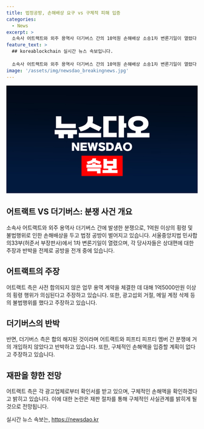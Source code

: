 ```yaml
---
title: 법정공방, 손해배상 요구 vs 구체적 피해 입증
categories:
  - News
excerpt: >
  소속사 어트랙트와 외주 용역사 더기버스 간의 10억원 손해배상 소송1차 변론기일이 열렸다. 어트랙트는 더기버스가 사전 합의되지 않은 업무 용역 계약을 통해 1억5000만원 이상의 횡령을 저질렀다고 주장했고, 더기버스는 이를 부인하며 어트랙트가 자신들에게 어떤 손해를 입증할지 계획이 없다고 반박했다. 양측은 구체적인 사실관계를 밝히겠다고 밝혀, 이번 법정 공방이 주목받고 있다.
feature_text: >
  ## koreablockchain 실시간 뉴스 속보입니다.

  소속사 어트랙트와 외주 용역사 더기버스 간의 10억원 손해배상 소송1차 변론기일이 열렸다. 어트랙트는 더기버스가 사전 합의되지 않은 업무 용역 계약을 통해 1억5000만원 이상의 횡령을 저질렀다고 주장했고, 더기버스는 이를 부인하며 어트랙트가 자신들에게 어떤 손해를 입증할지 계획이 없다고 반박했다. 양측은 구체적인 사실관계를 밝히겠다고 밝혀, 이번 법정 공방이 주목받고 있다.
image: '/assets/img/newsdao_breakingnews.jpg'
---
```


<p><img src="/assets/img/newsdao_breakingnews.jpg" alt="koreablockchain 속보" /></p>

<h2 data-ke-size="size26">어트랙트 VS 더기버스: 분쟁 사건 개요</h2>

<p data-ke-size="size16">소속사 어트랙트와 외주 용역사 더기버스 간에 발생한 분쟁으로, 1억원 이상의 횡령 및 불법행위로 인한 손해배상을 두고 법정 공방이 벌어지고 있습니다. 서울중앙지법 민사합의33부(허준서 부장판사)에서 1차 변론기일이 열렸으며, 각 당사자들은 상대편에 대한 주장과 반박을 전제로 공방을 전개 중에 있습니다.</p>

<h2 data-ke-size="size26">어트랙트의 주장</h2>

<p data-ke-size="size16">어트랙트 측은 사전 합의되지 않은 업무 용역 계약을 체결한 데 대해 1억5000만원 이상의 횡령 행위가 의심된다고 주장하고 있습니다. 또한, 광고섭외 거절, 메일 계정 삭제 등의 불법행위를 했다고 주장하고 있습니다.</p>

<h2 data-ke-size="size26">더기버스의 반박</h2>

<p data-ke-size="size16">반면, 더기버스 측은 합의 해지된 것이라며 어트랙트와 피프티 피프티 멤버 간 분쟁에 거의 개입하지 않았다고 반박하고 있습니다. 또한, 구체적인 손해액을 입증할 계획이 없다고 주장하고 있습니다.</p>

<h2 data-ke-size="size26">재판을 향한 전망</h2>

<p data-ke-size="size16">어트랙트 측은 각 광고업체로부터 확인서를 받고 있으며, 구체적인 손해액을 확인하겠다고 밝히고 있습니다. 이에 대한 논란은 재판 절차를 통해 구체적인 사실관계를 밝히게 될 것으로 전망됩니다.</p>
실시간 뉴스 속보는, <a href="https://newsdao.kr" rel="dofollow">https://newsdao.kr</a>


